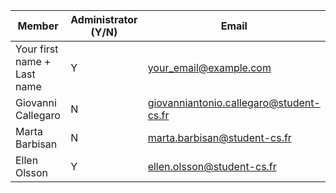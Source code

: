 | Member    | Administrator (Y/N) | Email
| -------- | ------- | ----------- |
| Your first name + Last name | Y | your_email@example.com |
| Giovanni Callegaro | N | giovanniantonio.callegaro@student-cs.fr
| Marta Barbisan | N | marta.barbisan@student-cs.fr |
| Ellen Olsson | Y | ellen.olsson@student-cs.fr|
